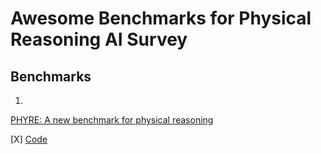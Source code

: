 # Awesome Benchmarks for Physical Reasoning AI Survey

## Benchmarks


1)
[PHYRE: A new benchmark for physical reasoning](https://arxiv.org/abs/1908.05656)

[X] [Code](https://github.com/facebookresearch/phyre)
